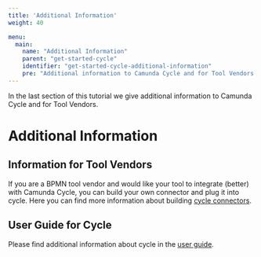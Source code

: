 ```yaml
---
title: 'Additional Information'
weight: 40

menu:
  main:
    name: "Additional Information"
    parent: "get-started-cycle"
    identifier: "get-started-cycle-additional-information"
    pre: "Additional information to Camunda Cycle and for Tool Vendors."
---
```


In the last section of this tutorial we give additional information to Camunda Cycle and for Tool Vendors.


# Additional Information

## Information for Tool Vendors

If you are a BPMN tool vendor and would like your tool to integrate (better) with Camunda Cycle, you can build your own connector and plug it into cycle. Here you can find more information about building [cycle connectors](https://github.com/camunda/camunda-cycle-connectors).

## User Guide for Cycle

Please find additional information about cycle in the [user guide](/manual/master/webapps/cycle).
